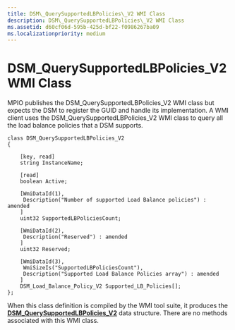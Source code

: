 ```yaml
---
title: DSM\_QuerySupportedLBPolicies\_V2 WMI Class
description: DSM\_QuerySupportedLBPolicies\_V2 WMI Class
ms.assetid: d60cf06d-595b-425d-bf22-f0986267ba09
ms.localizationpriority: medium
---
```


# DSM\_QuerySupportedLBPolicies\_V2 WMI Class


MPIO publishes the DSM\_QuerySupportedLBPolicies\_V2 WMI class but expects the DSM to register the GUID and handle its implementation. A WMI client uses the DSM\_QuerySupportedLBPolicies\_V2 WMI class to query all the load balance policies that a DSM supports.

```
class DSM_QuerySupportedLBPolicies_V2
{

    [key, read]
    string InstanceName;

    [read]
    boolean Active;

    [WmiDataId(1),
     Description("Number of supported Load Balance policies") : amended
    ]
    uint32 SupportedLBPoliciesCount;

    [WmiDataId(2),
     Description("Reserved") : amended
    ]
    uint32 Reserved;

    [WmiDataId(3),
     WmiSizeIs("SupportedLBPoliciesCount"),
     Description("Supported Load Balance Policies array") : amended
    ]
    DSM_Load_Balance_Policy_V2 Supported_LB_Policies[];
};
```

When this class definition is compiled by the WMI tool suite, it produces the [**DSM\_QuerySupportedLBPolicies\_V2**](https://msdn.microsoft.com/library/windows/hardware/ff552735) data structure. There are no methods associated with this WMI class.

 

 





